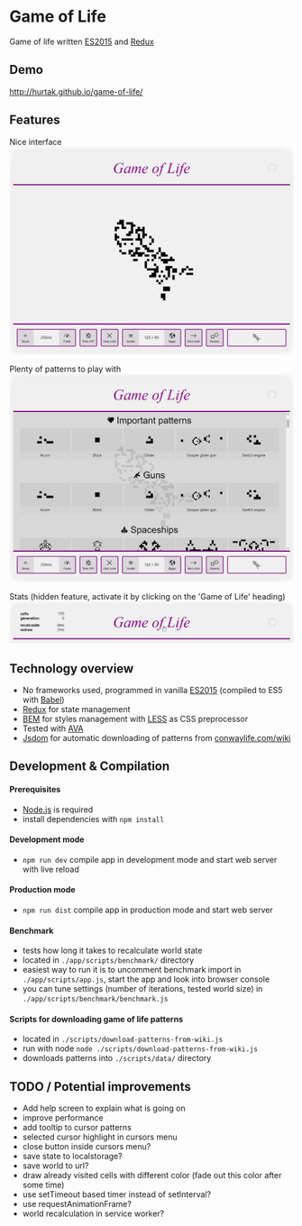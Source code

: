 # Game of Life

Game of life written [ES2015](https://babeljs.io/docs/learn-es2015/) and [Redux](http://redux.js.org/)

## Demo

http://hurtak.github.io/game-of-life/

## Features

Nice interface
![Game of life interface preview](./resources/main.png)

Plenty of patterns to play with
![Menu with patterns](./resources/patterns.png)

Stats (hidden feature, activate it by clicking on the 'Game of Life' heading)
![Stats](./resources/stats.png)

## Technology overview

- No frameworks used, programmed in vanilla [ES2015](https://babeljs.io/docs/learn-es2015/) (compiled to ES5 with [Babel](https://babeljs.io/))
- [Redux](http://redux.js.org/) for state management
- [BEM](https://css-tricks.com/bem-101/) for styles management with [LESS](http://lesscss.org/) as CSS preprocessor
- Tested with [AVA](https://github.com/sindresorhus/ava)
- [Jsdom](https://github.com/tmpvar/jsdom) for automatic downloading of patterns from [conwaylife.com/wiki](http://www.conwaylife.com/wiki)

## Development & Compilation

#### Prerequisites

- [Node.js](http://nodejs.org) is required
- install dependencies with `npm install`

#### Development mode

- `npm run dev` compile app in development mode and start web server with live reload

#### Production mode

- `npm run dist` compile app in production mode and start web server

#### Benchmark

- tests how long it takes to recalculate world state
- located in `./app/scripts/benchmark/` directory
- easiest way to run it is to uncomment benchmark import in `./app/scripts/app.js`, start the app and look into browser console
- you can tune settings (number of iterations, tested world size) in `./app/scripts/benchmark/benchmark.js`

#### Scripts for downloading game of life patterns

- located in `./scripts/download-patterns-from-wiki.js`
- run with node `node ./scripts/download-patterns-from-wiki.js`
- downloads patterns into `./scripts/data/` directory

## TODO / Potential improvements

- Add help screen to explain what is going on
- improve performance
- add tooltip to cursor patterns
- selected cursor highlight in cursors menu
- close button inside cursors menu?
- save state to localstorage?
- save world to url?
- draw already visited cells with different color (fade out this color after some time)
- use setTimeout based timer instead of setInterval?
- use requestAnimationFrame?
- world recalculation in service worker?
